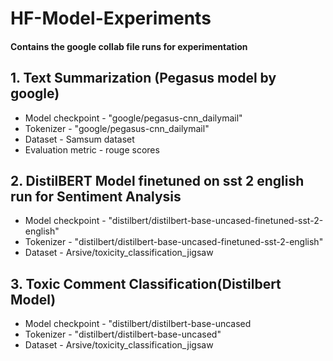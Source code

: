 # HF-Model-Experiments

#### Contains the google collab file runs for experimentation

## 1. Text Summarization (Pegasus model by google) 
- Model checkpoint - "google/pegasus-cnn_dailymail"  
- Tokenizer - "google/pegasus-cnn_dailymail"
- Dataset - Samsum dataset
- Evaluation metric - rouge scores

## 2. DistilBERT Model finetuned on sst 2 english run for Sentiment Analysis
- Model checkpoint - "distilbert/distilbert-base-uncased-finetuned-sst-2-english"  
- Tokenizer - "distilbert/distilbert-base-uncased-finetuned-sst-2-english"
- Dataset - Arsive/toxicity_classification_jigsaw

## 3.  Toxic Comment Classification(Distilbert Model)
- Model checkpoint - "distilbert/distilbert-base-uncased  
- Tokenizer - "distilbert/distilbert-base-uncased"
- Dataset - Arsive/toxicity_classification_jigsaw
